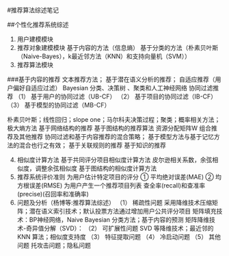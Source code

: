 #推荐算法综述笔记

##个性化推荐系统综述
1.	用户建模模块
2.	推荐对象建模模块
基于内容的方法（信息熵）
基于分类的方法（朴素贝叶斯（Naive-Bayes），k最近邻方法（KNN）和支持向量机（SVM））
3.	推荐算法模块

###基于内容的推荐
文本推荐方法；
基于潜在语义分析的推荐；
自适应推荐（用户偏好自适应过滤）
Bayesian 分类、决策树 、聚类和人工神经网络
协同过滤推荐
（1）	基于用户的协同过滤（UB-CF）
（2）	基于项目的协同过滤（IB-CF）
（3）	基于模型的协同过滤（MB-CF）

朴素贝叶斯；线性回归；slope one；马尔科夫决策过程；聚类；概率相关方法；极大熵方法
基于网络结构的推荐
基于图结构的推荐算法
资源分配矩阵W
组合推荐及其他推荐
协同过滤和基于内容推荐的混合策略；
基于模型方法与基于记忆方法的混合也行之有效；
基于关联规则的推荐
基于知识的推荐

4.	相似度计算方法
基于共同评分项目相似度计算方法
皮尔逊相关系数，余弦相似度，调整余弦相似度
基于图结构的相似度计算方法
5.	推荐系统评价准则
为用户估计特定项目的评分
①	平均绝对误差(MAE)
②	均方根误差(RMSE)
为用户产生一个推荐项目列表
查全率(recall)和查准率(precise)(召回率和准确率)
6.	问题及分析（杨博等:推荐算法综述）
（1）	稀疏性问题
采用降维技术压缩矩阵；潜在语义索引技术；默认投票方法通过增加用户公共评分项目
矩阵填充技术：BP神经网络，Naive Bayesian 分类方法；基于内容的预测
矩阵降维技术-奇异值分解（SVD）：
（2）	可扩展性问题
SVD 等降维技术；最近邻的 KNN 算法；相似度支持度
（3）	特征提取问题
（4）        冷启动问题
（5）	其他问题
  托攻击问题；隐私问题